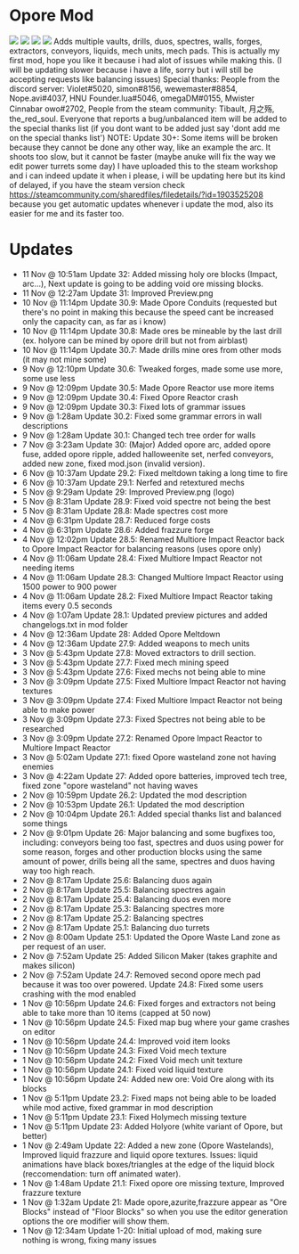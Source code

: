 # Opore Mod
![](https://github.com/xamionex/Opore-Mod/blob/master/Preview.png)
![](https://github.com/xamionex/Opore-Mod/blob/master/Preview2.png)
![](https://github.com/xamionex/Opore-Mod/blob/master/Preview3.png)
![](https://github.com/xamionex/Opore-Mod/blob/master/Preview4.png)
Adds multiple vaults, drills, duos, spectres, walls, forges, extractors, conveyors, liquids, mech units, mech pads. This is actually my first mod, hope you like it because i had alot of issues while making this. (I will be updating slower because i have a life, sorry but i will still be accepting requests like balancing issues) Special thanks: People from the discord server: Violet#5020, simon#8156, wewemaster#8854, Nope.avi#4037, HNU Founder.lua#5046, omegaDM#0155, Mwister Cinnabar owo#2702, People from the steam community: Tibault, 月之殇, the_red_soul. Everyone that reports a bug/unbalanced item will be added to the special thanks list (if you dont want to be added just say 'dont add me on the special thanks list') NOTE: Update 30+: Some items will be broken because they cannot be done any other way, like an example the arc. It shoots too slow, but it cannot be faster (maybe anuke will fix the way we edit power turrets some day)
I have uploaded this to the steam workshop and i can indeed update it when i please, 
i will be updating here but its kind of delayed, 
if you have the steam version check https://steamcommunity.com/sharedfiles/filedetails/?id=1903525208
because you get automatic updates whenever i update the mod, also its easier for me and its faster too.

# Updates
* 11 Nov @ 10:51am Update 32: Added missing holy ore blocks (Impact, arc...), Next update is going to be adding void ore missing blocks.
* 11 Nov @ 12:27am Update 31: Improved Preview.png
* 10 Nov @ 11:14pm Update 30.9: Made Opore Conduits (requested but there's no point in making this because the speed cant be increased only the capacity can, as far as i know)
* 10 Nov @ 11:14pm Update 30.8: Made ores be mineable by the last drill (ex. holyore can be mined by opore drill but not from airblast)
* 10 Nov @ 11:14pm Update 30.7: Made drills mine ores from other mods (it may not mine some)
* 9 Nov @ 12:10pm Update 30.6: Tweaked forges, made some use more, some use less
* 9 Nov @ 12:09pm Update 30.5: Made Opore Reactor use more items
* 9 Nov @ 12:09pm Update 30.4: Fixed Opore Reactor crash
* 9 Nov @ 12:09pm Update 30.3: Fixed lots of grammar issues
* 9 Nov @ 1:28am Update 30.2: Fixed some grammar errors in wall descriptions
* 9 Nov @ 1:28am Update 30.1: Changed tech tree order for walls
* 7 Nov @ 3:23am Update 30: (Major) Added opore arc, added opore fuse, added opore ripple, added halloweenite set, nerfed conveyors, added new zone, fixed mod.json (invalid version).
* 6 Nov @ 10:37am Update 29.2: Fixed meltdown taking a long time to fire
* 6 Nov @ 10:37am Update 29.1: Nerfed and retextured mechs
* 5 Nov @ 9:29am Update 29: Improved Preview.png (logo)
* 5 Nov @ 8:31am Update 28.9: Fixed void spectre not being the best
* 5 Nov @ 8:31am Update 28.8: Made spectres cost more
* 4 Nov @ 6:31pm Update 28.7: Reduced forge costs
* 4 Nov @ 6:31pm Update 28.6: Added frazzure forge
* 4 Nov @ 12:02pm Update 28.5: Renamed Multiore Impact Reactor back to Opore Impact Reactor for balancing reasons (uses opore only)
* 4 Nov @ 11:06am Update 28.4: Fixed Multiore Impact Reactor not needing items
* 4 Nov @ 11:06am Update 28.3: Changed Multiore Impact Reactor using 1500 power to 900 power
* 4 Nov @ 11:06am Update 28.2: Fixed Multiore Impact Reactor taking items every 0.5 seconds
* 4 Nov @ 1:07am Update 28.1: Updated preview pictures and added changelogs.txt in mod folder
* 4 Nov @ 12:36am Update 28: Added Opore Meltdown
* 4 Nov @ 12:36am Update 27.9: Added weapons to mech units
* 3 Nov @ 5:43pm Update 27.8: Moved extractors to drill section.
* 3 Nov @ 5:43pm Update 27.7: Fixed mech mining speed
* 3 Nov @ 5:43pm Update 27.6: Fixed mechs not being able to mine
* 3 Nov @ 3:09pm Update 27.5: Fixed Multiore Impact Reactor not having textures
* 3 Nov @ 3:09pm Update 27.4: Fixed Multiore Impact Reactor not being able to make power
* 3 Nov @ 3:09pm Update 27.3: Fixed Spectres not being able to be researched
* 3 Nov @ 3:09pm Update 27.2: Renamed Opore Impact Reactor to Multiore Impact Reactor
* 3 Nov @ 5:02am Update 27.1: fixed Opore wasteland zone not having enemies
* 3 Nov @ 4:22am Update 27: Added opore batteries, improved tech tree, fixed zone "opore wasteland" not having waves
* 2 Nov @ 10:59pm Update 26.2: Updated the mod description
* 2 Nov @ 10:53pm Update 26.1: Updated the mod description
* 2 Nov @ 10:04pm Update 26.1: Added special thanks list and balanced some things
* 2 Nov @ 9:01pm Update 26: Major balancing and some bugfixes too, including: conveyors being too fast, spectres and duos using power for some reason, forges and other production blocks using the same amount of power, drills being all the same, spectres and duos having way too high reach.
* 2 Nov @ 8:17am Update 25.6: Balancing duos again
* 2 Nov @ 8:17am Update 25.5: Balancing spectres again
* 2 Nov @ 8:17am Update 25.4: Balancing duos even more
* 2 Nov @ 8:17am Update 25.3: Balancing spectres more
* 2 Nov @ 8:17am Update 25.2: Balancing spectres
* 2 Nov @ 8:17am Update 25.1: Balancing duo turrets
* 2 Nov @ 8:00am Update 25.1: Updated the Opore Waste Land zone as per request of an user.
* 2 Nov @ 7:52am Update 25: Added Silicon Maker (takes graphite and makes silicon)
* 2 Nov @ 7:52am Update 24.7: Removed second opore mech pad because it was too over powered. Update 24.8: Fixed some users crashing with the mod enabled
* 1 Nov @ 10:56pm Update 24.6: Fixed forges and extractors not being able to take more than 10 items (capped at 50 now)
* 1 Nov @ 10:56pm Update 24.5: Fixed map bug where your game crashes on editor
* 1 Nov @ 10:56pm Update 24.4: Improved void item looks
* 1 Nov @ 10:56pm Update 24.3: Fixed Void mech texture
* 1 Nov @ 10:56pm Update 24.2: Fixed Void mech unit texture
* 1 Nov @ 10:56pm Update 24.1: Fixed void liquid texture
* 1 Nov @ 10:56pm Update 24: Added new ore: Void Ore along with its blocks
* 1 Nov @ 5:11pm Update 23.2: Fixed maps not being able to be loaded while mod active, fixed grammar in mod description
* 1 Nov @ 5:11pm Update 23.1: Fixed Holymech missing texture
* 1 Nov @ 5:11pm Update 23: Added Holyore (white variant of Opore, but better)
* 1 Nov @ 2:49am Update 22: Added a new zone (Opore Wastelands), Improved liquid frazzure and liquid opore textures. Issues: liquid animations have black boxes/triangles at the edge of the liquid block (reccomendation: turn off animated water).
* 1 Nov @ 1:48am Update 21.1: Fixed opore ore missing texture, Improved frazzure texture
* 1 Nov @ 1:32am Update 21: Made opore,azurite,frazzure appear as "Ore Blocks" instead of "Floor Blocks" so when you use the editor generation options the ore modifier will show them.
* 1 Nov @ 12:34am Update 1-20: Initial upload of mod, making sure nothing is wrong, fixing many issues